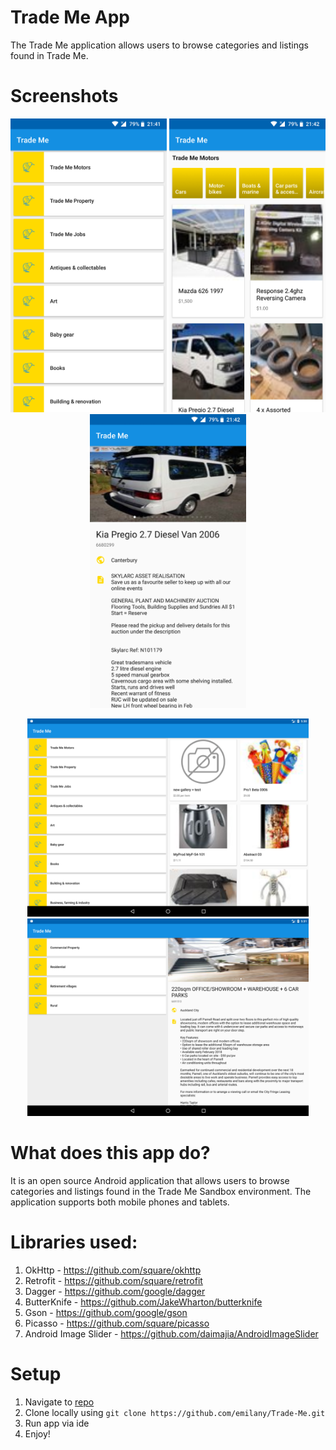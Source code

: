# Trade Me App #

The Trade Me application allows users to browse categories and listings found in Trade Me. 


# Screenshots
<p align="center">
   <img src="art/category.png" width="250" />
   <img src="art/listings.png" width="250" />
   <img src="art/specificlisting.png" width="250" />
</p>
<p align="center">
   <img src="art/tablet_category.png" width="450" />
   <img src="art/tablet_listing.png" width="450" />
</p>


# What does this app do?
It is an open source Android application that allows users to browse categories and listings found in the Trade Me Sandbox environment. The application supports both mobile phones and tablets.


# Libraries used:

1. OkHttp - https://github.com/square/okhttp
2. Retrofit - https://github.com/square/retrofit
3. Dagger - https://github.com/google/dagger 
4. ButterKnife - https://github.com/JakeWharton/butterknife
5. Gson - https://github.com/google/gson
6. Picasso - https://github.com/square/picasso
7. Android Image Slider - https://github.com/daimajia/AndroidImageSlider


# Setup

1. Navigate to [repo](https://github.com/emilany/Trade-Me)
2. Clone locally using
   `git clone https://github.com/emilany/Trade-Me.git`
3. Run app via ide
4. Enjoy!
